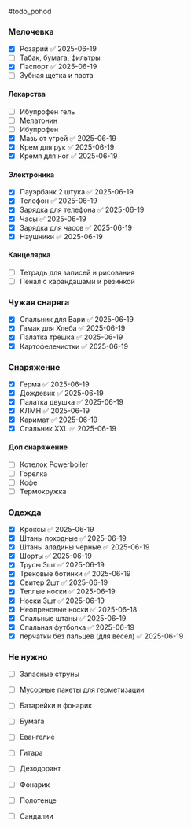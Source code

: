 #todo_pohod
### Мелочевка
- [x] Розарий ✅ 2025-06-19
- [ ] Табак, бумага, фильтры 
- [x] Паспорт ✅ 2025-06-19
- [ ] Зубная щетка и паста 
#### Лекарства
- [ ] Ибупрофен гель
- [ ] Мелатонин
- [ ] Ибупрофен
- [x] Мазь от угрей ✅ 2025-06-19
- [x] Крем для рук ✅ 2025-06-19
- [x] Кремя для ног ✅ 2025-06-19
#### Электроника
- [x] Пауэрбанк 2 штука ✅ 2025-06-19
- [x] Телефон ✅ 2025-06-19
- [x] Зарядка для телефона ✅ 2025-06-19
- [x] Часы ✅ 2025-06-19
- [x] Зарядка для часов ✅ 2025-06-19
- [x] Наушники ✅ 2025-06-19
#### Канцелярка
- [ ] Тетрадь для записей и рисования
- [ ] Пенал с карандашами и резинкой
### Чужая снаряга
- [x] Спальник для Вари ✅ 2025-06-19
- [x] Гамак для Хлеба ✅ 2025-06-19
- [x] Палатка трешка ✅ 2025-06-19
- [x] Картофелечистки ✅ 2025-06-19
### Снаряжение
- [x] Герма ✅ 2025-06-19
- [x] Дождевик ✅ 2025-06-19
- [x] Палатка двушка ✅ 2025-06-19
- [x] КЛМН ✅ 2025-06-19
- [x] Каримат ✅ 2025-06-19
- [x] Спальник XXL ✅ 2025-06-19
#### Доп снаряжение
- [ ] Котелок Powerboiler
- [ ] Горелка
- [ ] Кофе
- [ ] Термокружка
### Одежда
- [x] Кроксы ✅ 2025-06-19
- [x] Штаны походные ✅ 2025-06-19
- [x] Штаны аладины черные ✅ 2025-06-19
- [x] Шорты ✅ 2025-06-19
- [x] Трусы 3шт ✅ 2025-06-19
- [x] Трековые ботинки ✅ 2025-06-19
- [x] Свитер 2шт ✅ 2025-06-19
- [x] Теплые носки ✅ 2025-06-19
- [x] Носки 3шт ✅ 2025-06-19
- [x] Неопреновые носки ✅ 2025-06-18
- [x] Спальные штаны ✅ 2025-06-19
- [x] Спальная футболка ✅ 2025-06-19
- [x] перчатки без пальцев (для весел) ✅ 2025-06-19

### Не нужно
- [ ] Запасные струны
- [ ] Мусорные пакеты для герметизации
- [ ] Батарейки в фонарик
- [ ] Бумага
- [ ] Евангелие
- [ ] Гитара
- [ ] Дезодорант
- [ ] Фонарик
- [ ] Полотенце
- [ ] Сандалии


